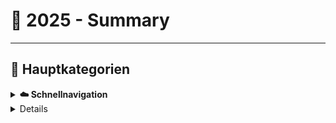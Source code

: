 # 🚀 2025 - Summary


---

## 🎯 Hauptkategorien

<details>
<summary><b>☁️ Schnellnavigation</b></summary>

> **Professionelle Analgen-Kennschlüssel mit C# Implementierung**

| Ressource | Beschreibung | Link |
|-----------|-------------|------|
| 📚 AKS        | Anlagenkennschlüssel | [→ Öffnen](https://github.com/ydh-embedded/AKS.git) |
| 📚 c#         | App-c-Sharp | [→ Öffnen](https://github.com/ydh-embedded/App-S-Sharp.git) |
| 📚 Rsynch     | BackUp-mit-Rsynch | [→ Öffnen](https://github.com/ydh-embedded/BackUp-mit-Rsynch.git) |
| 📚 LLMS       | SEO-Web | [→ Öffnen](https://github.com/ydh-embedded/LLMS-SEO-WebSite.git) |
| 📚 Live-Server-python | Web-Server run| [→ Öffnen](https://github.com/ydh-embedded/Live-Server-python.git) |
| 📚 OrcaSlicer |  | [→ Öffnen](https://github.com/ydh-embedded/OrcaSlicer.git) |
| 📚 PDF-Viewer | Viewer Implementation | [→ Öffnen](https://github.com/ydh-embedded/PDF-Viewer.git) |
| 📚 Prombt     | prombt Generator | [→ Öffnen](https://github.com/ydh-embedded/Prombt-Generator.git) |
| 📚 ISO9972    | Web-API | [→ Öffnen](https://github.com/ydh-embedded/V-Strom-Messung-ISO9972-html.git) |
| 📚 codesys    | Wago scripte | [→ Öffnen](https://github.com/ydh-embedded/codesys.git) |
| 📚 db         | Container mit distrobox | [→ Öffnen](https://github.com/ydh-embedded/distrobox.git) |
| 📚 cSteuer    | Steuer Web-API | [→ Öffnen](https://github.com/ydh-embedded/steuer-calc.git) |
| 📚 doc        | Schaltschrank Dokumentation | [→ Öffnen](https://github.com/ydh-embedded/webvisu.github.io.git) |
| 📚 y3d        | y3d-Drucker config | [→ Öffnen](https://github.com/ydh-embedded/y3d-Printer-config-Optimierung.git) |

</details>

<details>
---

## 📞 Kontakt & Support

<div align="center">

**Bei Fragen zu einzelnen Projekten schauen Sie bitte in die jeweiligen README.md-Dateien**

![Status](https://img.shields.io/badge/Status-🟢%20Aktiv%20in%20Entwicklung-brightgreen)
![Update](https://img.shields.io/badge/Letzte%20Aktualisierung-📅%20Juli%202025-blue)


![Status](https://img.shields.io/badge/Status-Aktiv%20in%20Entwicklung-brightgreen)
![Update](https://img.shields.io/badge/Letzte%20Aktualisierung-Juli%202025-blue)
![Projekte](https://img.shields.io/badge/Projekte-15+-orange)
![Sprachen](https://img.shields.io/badge/Sprachen-C%23%20|%20JavaScript%20|%20HTML%20|%20CSS%20|%20Python-red)

</div>

---
